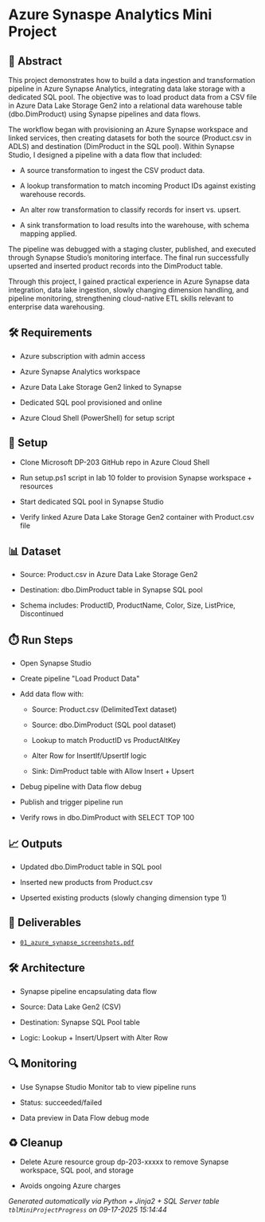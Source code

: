 # Azure Synaspe Analytics Mini Project


## 📖 Abstract
This project demonstrates how to build a data ingestion and transformation pipeline in Azure Synapse Analytics, integrating data lake storage with a dedicated SQL pool. The objective was to load product data from a CSV file in Azure Data Lake Storage Gen2 into a relational data warehouse table (dbo.DimProduct) using Synapse pipelines and data flows.

The workflow began with provisioning an Azure Synapse workspace and linked services, then creating datasets for both the source (Product.csv in ADLS) and destination (DimProduct in the SQL pool). Within Synapse Studio, I designed a pipeline with a data flow that included:

* A source transformation to ingest the CSV product data.

* A lookup transformation to match incoming Product IDs against existing warehouse records.

* An alter row transformation to classify records for insert vs. upsert.

* A sink transformation to load results into the warehouse, with schema mapping applied.

The pipeline was debugged with a staging cluster, published, and executed through Synapse Studio’s monitoring interface. The final run successfully upserted and inserted product records into the DimProduct table.

Through this project, I gained practical experience in Azure Synapse data integration, data lake ingestion, slowly changing dimension handling, and pipeline monitoring, strengthening cloud-native ETL skills relevant to enterprise data warehousing.



## 🛠 Requirements
- Azure subscription with admin access
- Azure Synapse Analytics workspace
- Azure Data Lake Storage Gen2 linked to Synapse
- Dedicated SQL pool provisioned and online
- Azure Cloud Shell (PowerShell) for setup script



## 🧰 Setup
- Clone Microsoft DP-203 GitHub repo in Azure Cloud Shell
- Run setup.ps1 script in lab 10 folder to provision Synapse workspace + resources
- Start dedicated SQL pool in Synapse Studio
- Verify linked Azure Data Lake Storage Gen2 container with Product.csv file



## 📊 Dataset
- Source: Product.csv in Azure Data Lake Storage Gen2
- Destination: dbo.DimProduct table in Synapse SQL pool
- Schema includes: ProductID, ProductName, Color, Size, ListPrice, Discontinued



## ⏱️ Run Steps
- Open Synapse Studio
- Create pipeline "Load Product Data"
- Add data flow with:
  - Source: Product.csv (DelimitedText dataset)
  - Source: dbo.DimProduct (SQL pool dataset)
  - Lookup to match ProductID vs ProductAltKey
  - Alter Row for InsertIf/UpsertIf logic
  - Sink: DimProduct table with Allow Insert + Upsert
- Debug pipeline with Data flow debug
- Publish and trigger pipeline run
- Verify rows in dbo.DimProduct with SELECT TOP 100



## 📈 Outputs
- Updated dbo.DimProduct table in SQL pool
- Inserted new products from Product.csv
- Upserted existing products (slowly changing dimension type 1)





## 📎 Deliverables

- [`01_azure_synapse_screenshots.pdf`](./deliverables/01_azure_synapse_screenshots.pdf)




## 🛠️ Architecture
- Synapse pipeline encapsulating data flow
- Source: Data Lake Gen2 (CSV)
- Destination: Synapse SQL Pool table
- Logic: Lookup + Insert/Upsert with Alter Row



## 🔍 Monitoring
- Use Synapse Studio Monitor tab to view pipeline runs
- Status: succeeded/failed
- Data preview in Data Flow debug mode



## ♻️ Cleanup
- Delete Azure resource group dp-203-xxxxx to remove Synapse workspace, SQL pool, and storage
- Avoids ongoing Azure charges


*Generated automatically via Python + Jinja2 + SQL Server table `tblMiniProjectProgress` on 09-17-2025 15:14:44*